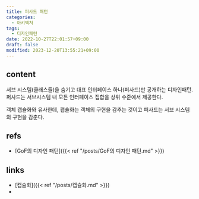 ```yaml
---
title: 퍼사드 패턴
categories:
  - 아키텍처
tags:
  - 디자인패턴
date: 2022-10-27T22:01:57+09:00
draft: false
modified: 2023-12-20T13:55:21+09:00
---
```


## content
서브 시스템(클래스들)을 숨기고 대표 인터페이스 하나(퍼사드)만 공개하는 디자인패턴.
퍼사드는 서브시스템 내 모든 인터페이스 집합을 상위 수준에서 제공한다.

객체 캡슐화와 유사한데, 캡슐화는 객체의 구현을 감추는 것이고 퍼사드는 서브 시스템의 구현을 감춘다.

## refs
- [GoF의 디자인 패턴]({{< ref "/posts/GoF의 디자인 패턴.md" >}})


## links
- [캡슐화]({{< ref "/posts/캡슐화.md" >}})
- 
